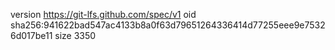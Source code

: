 version https://git-lfs.github.com/spec/v1
oid sha256:941622bad547ac4133b8a0f63d79651264336414d77255eee9e75326d017be11
size 3350
